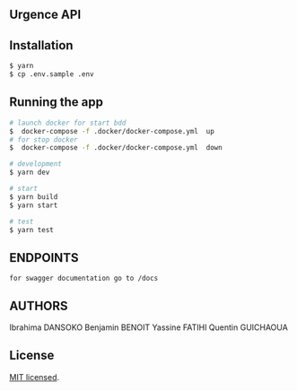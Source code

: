 ## Urgence  API  


## Installation

```bash
$ yarn
$ cp .env.sample .env
```

## Running the app

```bash
# launch docker for start bdd
$  docker-compose -f .docker/docker-compose.yml  up
# for stop docker
$  docker-compose -f .docker/docker-compose.yml  down

# development
$ yarn dev

# start
$ yarn build
$ yarn start

# test
$ yarn test
```

## ENDPOINTS

 ```
for swagger documentation go to /docs 
```
  
 ## AUTHORS

  Ibrahima DANSOKO
  Benjamin BENOIT
  Yassine FATIHI
  Quentin GUICHAOUA 
  
## License

  [MIT licensed](LICENSE).
